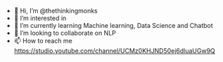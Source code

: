 - 👋 Hi, I’m @thethinkingmonks
- 👀 I’m interested in 
- 🌱 I’m currently learning Machine learning, Data Science and Chatbot
- 💞️ I’m looking to collaborate on NLP
- 📫 How to reach me https://studio.youtube.com/channel/UCMz0KHJND50ej6dluaUGw9Q

<!---
thethinkingmonks/thethinkingmonks is a ✨ special ✨ repository because its `README.md` (this file) appears on your GitHub profile.
You can click the Preview link to take a look at your changes.
--->
